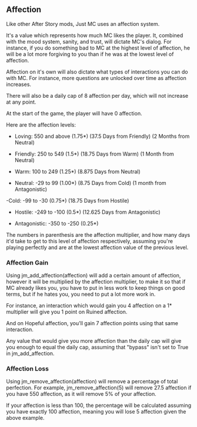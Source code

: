 ## Affection
Like other After Story mods, Just MC uses an affection system.

It's a value which represents how much MC likes the player. It, combined with the mood system, sanity, and trust, will dictate MC's dialog. For instance, if you do something bad to MC at the highest level of affection, he will be a lot more forgiving to you than if he was at the lowest level of affection.

Affection on it's own will also dictate what types of interactions you can do with MC. For instance, more questions are unlocked over time as affection increases.

There will also be a daily cap of 8 affection per day, which will not increase at any point.

At the start of the game, the player will have 0 affection.

Here are the affection levels:

- Loving: 550 and above (1.75*) (37.5 Days from Friendly) (2 Months from Neutral)

- Friendly: 250 to 549 (1.5*) (18.75 Days from Warm) (1 Month from Neutral)

- Warm: 100 to 249 (1.25*) (8.875 Days from Neutral)

- Neutral: -29 to 99 (1.00*) (8.75 Days from Cold) (1 month from Antagonistic)

-Cold: -99 to -30 (0.75*) (18.75 Days from Hostile)

- Hostile: -249 to -100 (0.5*) (12.625 Days from Antagonistic)

- Antagonistic: -350 to -250 (0.25*)

The numbers in parenthesis are the affection multiplier, and how many days it'd take to get to this level of affection respectively, assuming you're playing perfectly and are at the lowest affection value of the previous level.

### Affection Gain
Using jm_add_affection(affection) will add a certain amount of affection, however it will be multiplied by the affection multiplier, to make it so that if MC already likes you, you have to put in less work to keep things on good terms, but if he hates you, you need to put a lot more work in.

For instance, an interaction which would gain you 4 affection on a 1* multiplier will give you 1 point on Ruined affection.

And on Hopeful affection, you'll gain 7 affection points using that same interaction.

Any value that would give you more affection than the daily cap will give you enough to equal the daily cap, assuming that "bypass" isn't set to True in jm_add_affection.

### Affection Loss
Using jm_remove_affection(affection) will remove a percentage of total perfection. For example, jm_remove_affection(5) will remove 27.5 affection if you have 550 affection, as it will remove 5% of your affection.

If your affection is less than 100, the percentage will be calculated assuming you have exactly 100 affection, meaning you will lose 5 affection given the above example.
